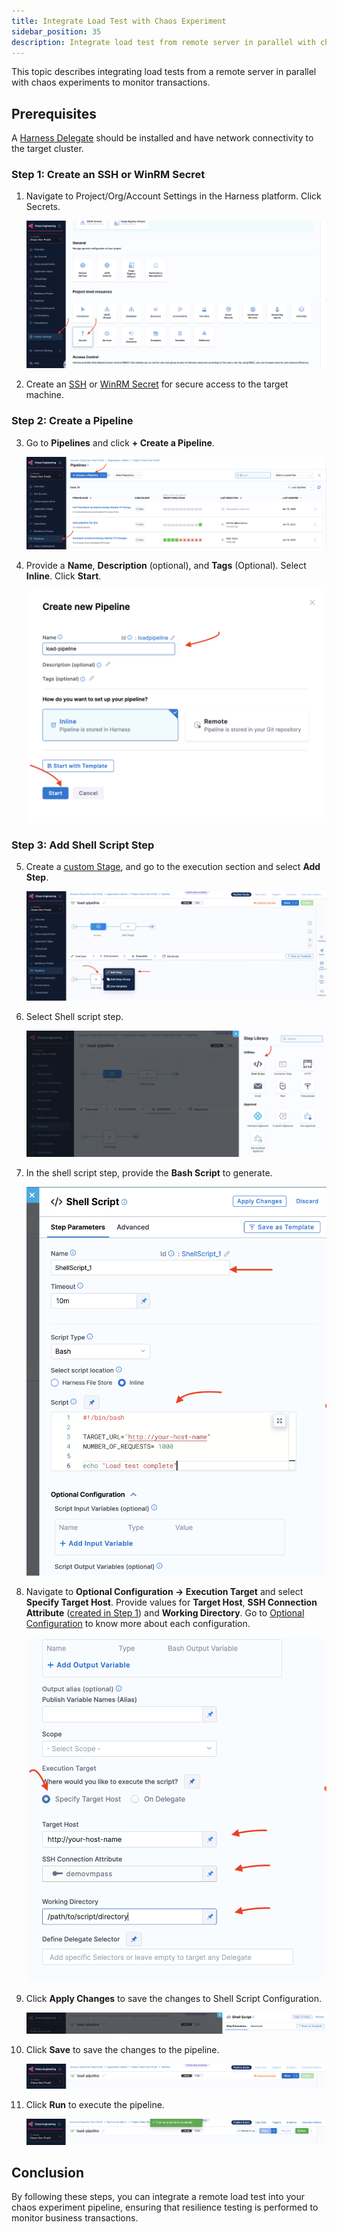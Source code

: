 ```yaml
---
title: Integrate Load Test with Chaos Experiment
sidebar_position: 35
description: Integrate load test from remote server in parallel with chaos experiments.
---
```


This topic describes integrating load tests from a remote server in parallel with chaos experiments to monitor transactions.

## Prerequisites

A [Harness Delegate](/docs/chaos-engineering/use-harness-ce/infrastructures/types/ddcr/installation) should be installed and have network connectivity to the target cluster.

### Step 1: Create an SSH or WinRM Secret

1. Navigate to Project/Org/Account Settings in the Harness platform. Click Secrets.

	![secret page](./static/load/secret-page.png)

2. Create an [SSH](https://developer.harness.io/docs/platform/secrets/add-use-ssh-secrets) or [WinRM Secret](https://developer.harness.io/docs/platform/secrets/add-winrm-keys) for secure access to the target machine.

### Step 2: Create a Pipeline

3. Go to **Pipelines** and click **+ Create a Pipeline**. 

	![](./static/load/new-pipeline.png)

4. Provide a **Name**, **Description** (optional), and **Tags** (Optional). Select **Inline**. Click **Start**. 

	![](./static/load/name-pipeline.png)

### Step 3: Add Shell Script Step

5. Create a [custom Stage](/docs/platform/pipelines/add-a-stage
), and go to the execution section and select **Add Step**.

	![](./static/load/add-step.png)


6. Select Shell script step.

	![](./static/load/select-shell.png)


7. In the shell script step, provide the **Bash Script** to generate. 

	![](./static/load/script-1.png)

8. Navigate to **Optional Configuration -> Execution Target** and select **Specify Target Host**. Provide values for **Target Host**, **SSH Connection Attribute** ([created in Step 1](/docs/chaos-engineering/integrations/load-test#step-1-create-an-ssh-or-winrm-secret)) and **Working Directory**. Go to [Optional Configuration](/docs/continuous-delivery/x-platform-cd-features/cd-steps/utilities/shell-script-step/#execution-target) to know more about each configuration.

	![](./static/load/script-2.png)

9. Click **Apply Changes** to save the changes to Shell Script Configuration. 

	![](./static/load/apply-changes.png)

10. Click **Save** to save the changes to the pipeline. 

	![](./static/load/save-pipeline.png)

11. Click **Run** to execute the pipeline.

	![](./static/load/run-pipeline.png)

## Conclusion

By following these steps, you can integrate a remote load test into your chaos experiment pipeline, ensuring that resilience testing is performed to monitor business transactions.




